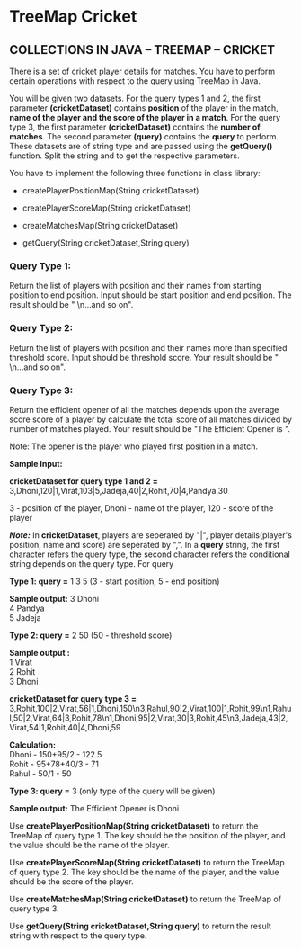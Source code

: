 # TreeMap Cricket

## COLLECTIONS IN JAVA – TREEMAP – CRICKET

There is a set of cricket player details for matches. You have to perform certain operations with respect to the query using TreeMap in Java.

You will be given two datasets. For the query types 1 and 2, the first parameter **(cricketDataset)** contains **position** of the player in the match, **name of the player and the score of the player in a match**. For the query type 3, the first parameter **(cricketDataset)** contains the **number of matches**. The second parameter **(query)** contains the **query** to perform. These datasets are of string type and are passed using the **getQuery()** function. Split the string and to get the respective parameters.

You have to implement the following three functions in class library:

- createPlayerPositionMap(String cricketDataset)

- createPlayerScoreMap(String cricketDataset)

- createMatchesMap(String cricketDataset)

- getQuery(String cricketDataset,String query)

### Query Type 1:

Return the list of players with position and their names from starting position to end position. Input should be start position and end position. The result should be "<player position> <player name>\n...and so on".

### Query Type 2:

Return the list of players with position and their names more than specified threshold score. Input should be threshold score. Your result should be "<player position> <player name>\n...and so on".

### Query Type 3:

Return the efficient opener of all the matches depends upon the average score score of a player by calculate the total score of all matches divided by number of matches played. Your result should be "The Efficient Opener is <player name>".

Note: The opener is the player who played first position in a match.

**Sample Input:**

**cricketDataset for query type 1 and 2 =** 3,Dhoni,120|1,Virat,103|5,Jadeja,40|2,Rohit,70|4,Pandya,30

3 - position of the player, Dhoni - name of the player, 120 - score of the player

**_Note:_** In **cricketDataset**, players are seperated by "|", player details(player's position, name and score) are seperated by ",". In a **query** string, the first character refers the query type, the second character refers the conditional string depends on the query type. For query

**Type 1: query =** 1 3 5 (3 - start position, 5 - end position)

**Sample output:**
3 Dhoni  
4 Pandya  
5 Jadeja

**Type 2: query =** 2 50 (50 - threshold score)

**Sample output :**  
1 Virat  
2 Rohit  
3 Dhoni

**cricketDataset for query type 3 =** 3,Rohit,100|2,Virat,56|1,Dhoni,150\n3,Rahul,90|2,Virat,100|1,Rohit,99\n1,Rahul,50|2,Virat,64|3,Rohit,78\n1,Dhoni,95|2,Virat,30|3,Rohit,45\n3,Jadeja,43|2,Virat,54|1,Rohit,40|4,Dhoni,59

**Calculation:**  
Dhoni - 150+95/2 - 122.5  
Rohit - 95+78+40/3 - 71  
Rahul - 50/1 - 50

**Type 3: query =** 3 (only type of the query will be given)

**Sample output:**
The Efficient Opener is Dhoni

Use **createPlayerPositionMap(String cricketDataset)** to return the TreeMap of query type 1. The key should be the position of the player, and the value should be the name of the player.

Use **createPlayerScoreMap(String cricketDataset)** to return the TreeMap of query type 2. The key should be the name of the player, and the value should be the score of the player.

Use **createMatchesMap(String cricketDataset)** to return the TreeMap of query type 3.

Use **getQuery(String cricketDataset,String query)** to return the result string with respect to the query type.
